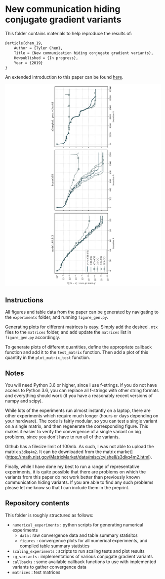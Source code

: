 # New communication hiding conjugate gradient variants

This folder contains materials to help reproduce the results of:

    @article{chen_19,
        Author = {Tyler Chen},
        Title = {New communication hiding conjugate gradient variants},
        Howpublished = {In progress},
        Year = {2019}
    }

An extended introduction to this paper can be found [here](http://chen.pw/research/publications/chen_19.html).

![sample-convergence](numerical_experiments/figures/model_48_8_3-bcsstk03-s3rmq4m1_None-None-jacobi_error_A_norm.svg)

## Instructions
All figures and table data from the paper can be generated by navigating to the `experiments` folder, and running `figure_gen.py`.

Generating plots for different matrices is easy. 
Simply add the desired `.mtx` files to the `matrices` folder, and add update the `matrices` list in `figure_gen.py` accordingly. 

To generate plots of different quantities, define the appropriate callback function and add it to the `test_matrix` function.
Then add a plot of this quantity in the `plot_matrix_test` function.


## Notes
You will need Python 3.6 or higher, since I use f-strings.
If you do not have access to Python 3.6, you can replace all f-strings with other string formats and everything should work (if you have a reasonably recent versions of numpy and scipy).

While lots of the experiments run almost instantly on a laptop, there are other experiments which require much longer (hours or days depending on your hardware).
The code is fairly modular, so you can test a single variant on a single matrix, and then regenerate the corresponding figure.
This makes it easier to verify the convergence of a single variant on big problems, since you don't have to run all of the variants.

Github has a filesize limit of 100mb.
As such, I was not able to upload the matrix `s3dkq4m2`. It can be downloaded from the matrix market](https://math.nist.gov/MatrixMarket/data/misc/cylshell/s3dkq4m2.html).

Finally, while I have done my best to run a range of representative experiments, it is quite possible that there are problems on which the variants from this paper do not work better than previously known communication hiding variants. 
If you are able to find any such problems please let me know so that I can include them in the preprint.


## Repository contents

This folder is roughly structured as follows:

- `numerical_experiments` : python scripts for generating numerical experiments
    - `data` : raw convergence data and table summary statisitcs
    - `figures` : convergence plots for all numerical experiments, and compiled table summary statistics
- `scaling_experiments` : scripts to run scaling tests and plot results
- `cg_variants` : implementations of various conjugate gradient variants
- `callbacks` : some available callback functions to use with implemented variants to gather convergence data
- `matrices` : test matrices
